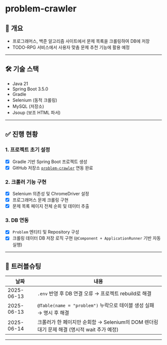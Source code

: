 # problem-crawler

## 📌 개요
- 프로그래머스, 백준 알고리즘 사이트에서 문제 목록을 크롤링하여 DB에 저장
- TODO-RPG 서비스에서 사용자 맞춤 문제 추천 기능에 활용 예정

---

## 🛠 기술 스택
- Java 21
- Spring Boot 3.5.0
- Gradle
- Selenium (동적 크롤링)
- MySQL (저장소)
- Jsoup (보조 HTML 파서)

---

## ✅ 진행 현황

### 1. 프로젝트 초기 설정
- [x] Gradle 기반 Spring Boot 프로젝트 생성
- [x] GitHub 저장소 [`problem-crawler`](https://github.com/nathan960307/problem-crawler) 연동 완료

### 2. 크롤러 기능 구현
- [x] Selenium 의존성 및 ChromeDriver 설정
- [x] 프로그래머스 문제 크롤링 구현
- [x] 문제 목록 페이지 전체 순회 및 데이터 추출

### 3. DB 연동
- [x] `Problem` 엔티티 및 Repository 구성
- [x] 크롤링 데이터 DB 저장 로직 구현 (`@Component + ApplicationRunner` 기반 자동 실행)

---

## 🐛 트러블슈팅

| 날짜 | 내용 |
|------|------|
| 2025-06-13 | `.env` 반영 후 DB 연결 오류 → 프로젝트 rebuild로 해결 |
| 2025-06-13 | `@Table(name = "problem")` 누락으로 테이블 생성 실패 → 명시 후 해결 |
| 2025-06-14 | 크롤러가 한 페이지만 순회함 → Selenium의 DOM 렌더링 대기 문제 해결 (명시적 wait 추가 예정) |

---

